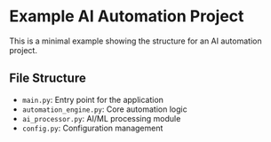 # Example AI Automation Project

This is a minimal example showing the structure for an AI automation project.

## File Structure

- `main.py`: Entry point for the application
- `automation_engine.py`: Core automation logic
- `ai_processor.py`: AI/ML processing module
- `config.py`: Configuration management
